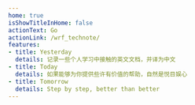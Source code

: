 ```yaml
---
home: true
isShowTitleInHome: false
actionText: Go
actionLink: /wrf_technote/
features:
- title: Yesterday
  details: 记录一些个人学习中接触的英文文档，并译为中文
- title: Today
  details: 如果能够为你提供些许有价值的帮助，自然是悦目娱心
- title: Tomorrow
  details: Step by step, better than better
---
```

